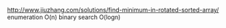 http://www.jiuzhang.com/solutions/find-minimum-in-rotated-sorted-array/
enumeration O(n)
binary search O(logn)  
